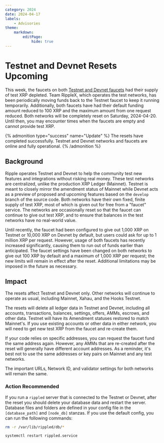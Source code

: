 ```yaml
---
category: 2024
date: 2024-04-17
labels:
    - Advisories
theme:
    markdown:
        editPage:
            hide: true
---
```

# Testnet and Devnet Resets Upcoming

This week, the faucets on both [Testnet and Devnet faucets](https://xrpl.org/resources/dev-tools/xrp-faucets/) had their supply of test XRP depleted. Team RippleX, which operates the test networks, has been periodically moving funds back to the Testnet faucet to keep it running temporarily. Additionally, both faucets have had their default funding amount reduced to 100 XRP and the maximum amount from one request reduced. Both networks will be completely reset on Saturday, 2024-04-20. Until then, you may encounter times when the faucets are empty and cannot provide test XRP.

{% admonition type="success" name="Update" %}
The resets have completed successfully. Testnet and Devnet networks and faucets are online and fully operational.
{% /admonition %}

## Background

Ripple operates Testnet and Devnet to help the community test new features and integrations without risking real money. These test networks are centralized, unlike the production XRP Ledger (Mainnet). Testnet is meant to closely mirror the amendment status of Mainnet while Devnet acts as a preview of proposed and upcoming features based on the `develop` branch of the source code. Both networks have their own fixed, finite supply of test XRP, most of which is given out for free from a "faucet" service. The networks are occasionally reset so that the faucet can continue to give out test XRP, and to ensure that balances in the test networks have no real-world value.

Until recently, the faucet had been configured to give out 1,000 XRP on Testnet or 10,000 XRP on Devnet by default, but users could ask for up to 1 million XRP per request. However, usage of both faucets has recently increased significantly, causing them to run out of funds earlier than anticipated. The faucet settings have been changed on both networks to give out 100 XRP by default and a maximum of 1,000 XRP per request; the new limits will remain in effect after the reset. Additional limitations may be imposed in the future as necessary.

## Impact

The resets affect Testnet and Devnet only. Other networks will continue to operate as usual, including Mainnet, Xahau, and the Hooks Testnet.

The resets will delete all ledger data in Testnet and Devnet, including all accounts, transactions, balances, settings, offers, AMMs, escrows, and other data. Testnet will have its Amendment statuses restored to match Mainnet's. If you use existing accounts or other data in either network, you will need to get new test XRP from the faucet and re-create them.

If your code relies on specific addresses, you can request the faucet fund the same address again. However, any AMMs that are re-created after the reset will generally have different account addresses. As a reminder, it's best not to use the same addresses or key pairs on Mainnet and any test networks.

The important URLs, Network ID, and validator settings for both networks will remain the same.

### Action Recommended

If you run a `rippled` server that is connected to the Testnet or Devnet, after the reset you should delete your database data and restart the server. Database files and folders are defined in your config file in the `[database_path]` and `[node_db]` stanzas. If you use the default config, you can run the following commands:

```sh
rm -r /var/lib/rippled/db/*

systemctl restart rippled.service
```
